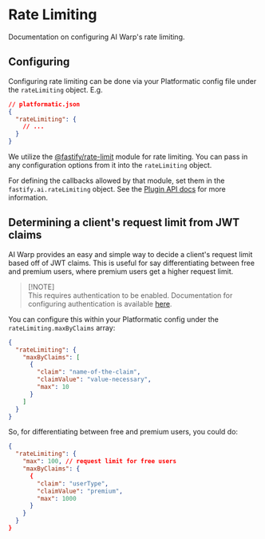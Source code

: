 # Rate Limiting

Documentation on configuring AI Warp's rate limiting.

## Configuring

Configuring rate limiting can be done via your Platformatic config file under the `rateLimiting` object. E.g.

```json
// platformatic.json
{
  "rateLimiting": {
    // ...
  }
}
```

We utilize the [@fastify/rate-limit](https://github.com/fastify/rate-limit) module for rate limiting. You can
pass in any configuration options from it into the `rateLimiting` object.

For defining the callbacks allowed by that module, set them in the `fastify.ai.rateLimiting` object.
See the [Plugin API docs](./plugin-api.md#fastifyairatelimitingmax) for more information.

## Determining a client's request limit from JWT claims

AI Warp provides an easy and simple way to decide a client's request limit based off of JWT claims.
This is useful for say differentiating between free and premium users, where premium users get a higher
request limit.

> \[!NOTE]\
> This requires authentication to be enabled. Documentation for configuring authentication is available [here](./auth.md).

You can configure this within your Platformatic config under the `rateLimiting.maxByClaims` array:

```json
{
  "rateLimiting": {
    "maxByClaims": [
      {
        "claim": "name-of-the-claim",
        "claimValue": "value-necessary",
        "max": 10
      }
    ]
  }
}
```

So, for differentiating between free and premium users, you could do:

```json
{
  "rateLimiting": {
    "max": 100, // request limit for free users
    "maxByClaims": {
      {
        "claim": "userType",
        "claimValue": "premium",
        "max": 1000
      }
    }
  }
}
```
